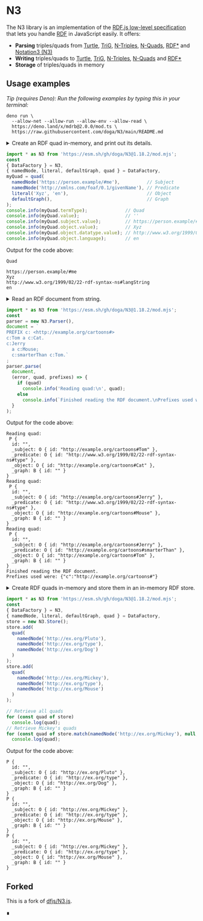 # N3

The N3 library is an implementation of the [RDF.js low-level specification](http://rdf.js.org/) that lets you handle [RDF](https://www.w3.org/TR/rdf-primer/) in JavaScript easily.
It offers:

- **Parsing** triples/quads from
  [Turtle](https://www.w3.org/TR/turtle/),
  [TriG](https://www.w3.org/TR/trig/),
  [N-Triples](https://www.w3.org/TR/n-triples/),
  [N-Quads](https://www.w3.org/TR/n-quads/),
  [RDF*](https://blog.liu.se/olafhartig/2019/01/10/position-statement-rdf-star-and-sparql-star/)
  and [Notation3 (N3)](https://www.w3.org/TeamSubmission/n3/)
- **Writing** triples/quads to
  [Turtle](https://www.w3.org/TR/turtle/),
  [TriG](https://www.w3.org/TR/trig/),
  [N-Triples](https://www.w3.org/TR/n-triples/),
  [N-Quads](https://www.w3.org/TR/n-quads/)
  and [RDF*](https://blog.liu.se/olafhartig/2019/01/10/position-statement-rdf-star-and-sparql-star/)
- **Storage** of triples/quads in memory

## Usage examples

_Tip (requires Deno): Run the following examples by typing this in your terminal:_

```shell
deno run \
  --allow-net --allow-run --allow-env --allow-read \
  https://deno.land/x/mdrb@2.0.0/mod.ts \
  https://raw.githubusercontent.com/doga/N3/main/README.md
```

<details data-mdrb>
<summary>Create an RDF quad in-memory, and print out its details.</summary>

<pre>
description = '''
Running this example is safe, it will not read or write anything to your filesystem.
'''
</pre>
</details>

```javascript
import * as N3 from 'https://esm.sh/gh/doga/N3@1.18.2/mod.mjs';
const
{ DataFactory } = N3,
{ namedNode, literal, defaultGraph, quad } = DataFactory,
myQuad = quad(
  namedNode('https://person.example/#me'),          // Subject
  namedNode('http://xmlns.com/foaf/0.1/givenName'), // Predicate
  literal('Xyz', 'en'),                             // Object
  defaultGraph(),                                   // Graph
);
console.info(myQuad.termType);              // Quad
console.info(myQuad.value);                 // ''
console.info(myQuad.subject.value);         // https://person.example/#me
console.info(myQuad.object.value);          // Xyz
console.info(myQuad.object.datatype.value); // http://www.w3.org/1999/02/22-rdf-syntax-ns#langString
console.info(myQuad.object.language);       // en
```

Output for the code above:

```text
Quad

https://person.example/#me
Xyz
http://www.w3.org/1999/02/22-rdf-syntax-ns#langString
en
```

<details data-mdrb>
<summary>Read an RDF document from string.</summary>

<pre>
description = '''
Running this example is safe, it will not read or write anything to your filesystem.
'''
</pre>
</details>

```javascript
import * as N3 from 'https://esm.sh/gh/doga/N3@1.18.2/mod.mjs';
const 
parser = new N3.Parser(),
document = `
PREFIX c: <http://example.org/cartoons#>
c:Tom a c:Cat.
c:Jerry 
  a c:Mouse;
  c:smarterThan c:Tom.`
;
parser.parse(
  document,
  (error, quad, prefixes) => {
    if (quad)
      console.info('Reading quad:\n', quad);
    else
      console.info(`Finished reading the RDF document.\nPrefixes used were: ${JSON.stringify(prefixes)}`);
  }
);
```

Output for the code above:

```text
Reading quad:
 P {
  id: "",
  _subject: O { id: "http://example.org/cartoons#Tom" },
  _predicate: O { id: "http://www.w3.org/1999/02/22-rdf-syntax-ns#type" },
  _object: O { id: "http://example.org/cartoons#Cat" },
  _graph: B { id: "" }
}
Reading quad:
 P {
  id: "",
  _subject: O { id: "http://example.org/cartoons#Jerry" },
  _predicate: O { id: "http://www.w3.org/1999/02/22-rdf-syntax-ns#type" },
  _object: O { id: "http://example.org/cartoons#Mouse" },
  _graph: B { id: "" }
}
Reading quad:
 P {
  id: "",
  _subject: O { id: "http://example.org/cartoons#Jerry" },
  _predicate: O { id: "http://example.org/cartoons#smarterThan" },
  _object: O { id: "http://example.org/cartoons#Tom" },
  _graph: B { id: "" }
}
Finished reading the RDF document.
Prefixes used were: {"c":"http://example.org/cartoons#"}
```

<details data-mdrb>
<summary>Create RDF quads in-memory and store them in an in-memory RDF store.</summary>

<pre>
description = '''
Running this example is safe, it will not read or write anything to your filesystem.
'''
</pre>
</details>

```javascript
import * as N3 from 'https://esm.sh/gh/doga/N3@1.18.2/mod.mjs';
const 
{ DataFactory } = N3,
{ namedNode, literal, defaultGraph, quad } = DataFactory,
store = new N3.Store();
store.add(
  quad(
    namedNode('http://ex.org/Pluto'),
    namedNode('http://ex.org/type'),
    namedNode('http://ex.org/Dog')
  )
);
store.add(
  quad(
    namedNode('http://ex.org/Mickey'),
    namedNode('http://ex.org/type'),
    namedNode('http://ex.org/Mouse')
  )
);

// Retrieve all quads
for (const quad of store)
  console.log(quad);
// Retrieve Mickey's quads
for (const quad of store.match(namedNode('http://ex.org/Mickey'), null, null))
  console.log(quad);
```

Output for the code above:

```text
P {
  id: "",
  _subject: O { id: "http://ex.org/Pluto" },
  _predicate: O { id: "http://ex.org/type" },
  _object: O { id: "http://ex.org/Dog" },
  _graph: B { id: "" }
}
P {
  id: "",
  _subject: O { id: "http://ex.org/Mickey" },
  _predicate: O { id: "http://ex.org/type" },
  _object: O { id: "http://ex.org/Mouse" },
  _graph: B { id: "" }
}
P {
  id: "",
  _subject: O { id: "http://ex.org/Mickey" },
  _predicate: O { id: "http://ex.org/type" },
  _object: O { id: "http://ex.org/Mouse" },
  _graph: B { id: "" }
}
```

## Forked

This is a fork of [dfjs/N3.js](https://github.com/rdfjs/N3.js).

∎
